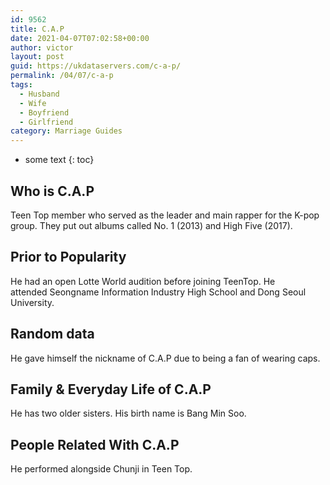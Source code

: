 ```yaml
---
id: 9562
title: C.A.P
date: 2021-04-07T07:02:58+00:00
author: victor
layout: post
guid: https://ukdataservers.com/c-a-p/
permalink: /04/07/c-a-p
tags:
  - Husband
  - Wife
  - Boyfriend
  - Girlfriend
category: Marriage Guides
---
```


* some text
{: toc}


## Who is C.A.P



Teen Top member who served as the leader and main rapper for the K-pop group. They put out albums called No. 1 (2013) and High Five (2017).

                
                
                
## Prior to Popularity



He had an open Lotte World audition before joining TeenTop. He attended Seongname Information Industry High School and Dong Seoul University.

                
                
                
## Random data



He gave himself the nickname of C.A.P due to being a fan of wearing caps.

                
                
                
## Family & Everyday Life of C.A.P



He has two older sisters. His birth name is Bang Min Soo.

                
                
                
## People Related With C.A.P



He performed alongside Chunji in Teen Top.

                
              
            
          
          
          